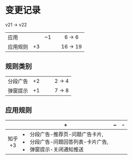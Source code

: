 # 变更记录

v21 -> v22

||||||
|-|:-:|:-:|:-:|:-:|
|应用||~1||6 -> 6|
|应用规则|+3|||16 -> 19|

## 规则类别

||||||
|-|:-:|:-:|:-:|:-:|
|分段广告|+2|||2 -> 4|
|弹窗提示|+1|||7 -> 8|

## 应用规则

||+|~|-|
|:-:|-|-|-|
|知乎<br>+3|<li>分段广告-推荐页-问题广告卡片,<li>分段广告-问题回答列表-卡片广告,<li>弹窗提示-关闭通知推送|||
